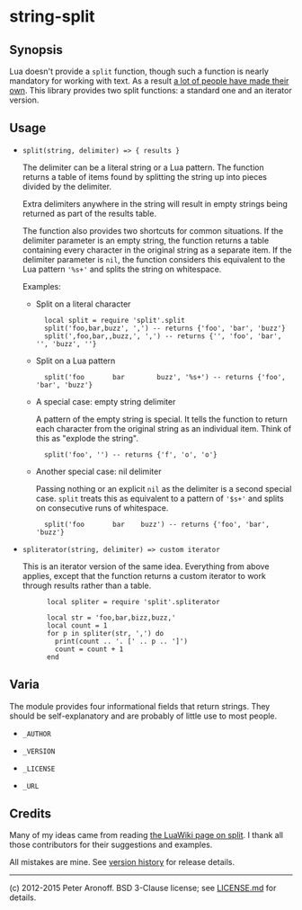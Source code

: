 # string-split

## Synopsis

Lua doesn't provide a `split` function, though such a function is nearly
mandatory for working with text. As a result [a lot of people have made their
own][wiki].  This library provides two split functions: a standard one and an
iterator version.

[wiki]: http://lua-users.org/wiki/SplitJoin

## Usage

+ `split(string, delimiter) => { results }`	

  The delimiter can be a literal string or a Lua pattern. The function returns
  a table of items found by splitting the string up into pieces divided by the
  delimiter.

  Extra delimiters anywhere in the string will result in empty strings being
  returned as part of the results table.

  The function also provides two shortcuts for common situations. If the
  delimiter parameter is an empty string, the function returns a table
  containing every character in the original string as a separate item. If the
  delimiter parameter is `nil`, the function considers this equivalent to the
  Lua pattern `'%s+'` and splits the string on whitespace.

  Examples:

    * Split on a literal character

            local split = require 'split'.split
            split('foo,bar,buzz', ',') -- returns {'foo', 'bar', 'buzz'}
            split(',foo,bar,,buzz,', ',') -- returns {'', 'foo', 'bar', '', 'buzz', ''}

    * Split on a Lua pattern

            split('foo       bar		buzz', '%s+') -- returns {'foo', 'bar', 'buzz'}

    * A special case: empty string delimiter

        A pattern of the empty string is special. It tells the function to
        return each character from the original string as an individual item.
        Think of this as "explode the string".

            split('foo', '') -- returns {'f', 'o', 'o'}

    * Another special case: nil delimiter

        Passing nothing or an explicit `nil` as the delimiter is a second
        special case. `split` treats this as equivalent to a pattern of `'$s+'`
        and splits on consecutive runs of whitespace.

            split('foo       bar	buzz') -- returns {'foo', 'bar', 'buzz'}

+ `spliterator(string, delimiter) => custom iterator`

  This is an iterator version of the same idea. Everything from above applies,
  except that the function returns a custom iterator to work through results
  rather than a table.

            local spliter = require 'split'.spliterator

            local str = 'foo,bar,bizz,buzz,'
            local count = 1
            for p in spliter(str, ',') do
              print(count .. '. [' .. p .. ']')
              count = count + 1
            end

## Varia

The module provides four informational fields that return strings. They should
be self-explanatory and are probably of little use to most people.

+ `_AUTHOR`

+ `_VERSION`

+ `_LICENSE`

+ `_URL`

## Credits

Many of my ideas came from reading [the LuaWiki page on split][wiki]. I thank
all those contributors for their suggestions and examples.

All mistakes are mine. See [version history][c] for release details.

[c]: /CHANGES.md

---

(c) 2012-2015 Peter Aronoff. BSD 3-Clause license; see [LICENSE.md][li] for
details.

[li]: /LICENSE.md
